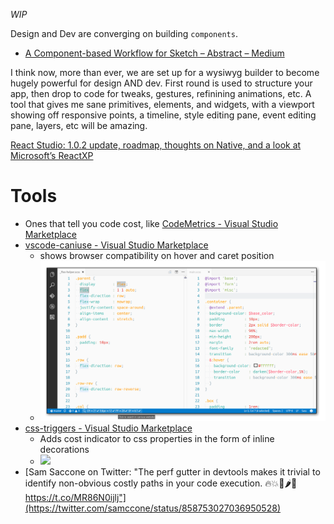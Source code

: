 _WIP_

Design and Dev are converging on building `components`.
- [A Component-based Workflow for Sketch – Abstract – Medium](https://medium.com/goabstract/a-component-based-workflow-for-sketch-6d3556b18d4c)

I think now, more than ever, we are set up for a wysiwyg builder to become hugely powerful for design AND dev. First round is used to structure your app, then drop to code for tweaks, gestures, refinining animations, etc. A tool that gives me sane primitives, elements, and widgets, with a viewport showing off responsive points, a timeline, style editing pane, event editing pane, layers, etc will be amazing.

[React Studio: 1.0.2 update, roadmap, thoughts on Native, and a look at Microsoft’s ReactXP](https://hackernoon.com/react-studio-1-0-2-update-roadmap-thoughts-on-native-and-a-look-at-microsofts-reactxp-b78fc405a676)

# Tools
- Ones that tell you code cost, like [CodeMetrics - Visual Studio Marketplace](https://marketplace.visualstudio.com/items?itemName=kisstkondoros.vscode-codemetrics)
- [vscode-caniuse - Visual Studio Marketplace](https://marketplace.visualstudio.com/items?itemName=agauniyal.vscode-caniuse)
  - shows browser compatibility on hover and caret position
  - ![](https://github.com/agauniyal/vscode-caniuse/raw/master/screenshot.png)
- [css-triggers - Visual Studio Marketplace](https://marketplace.visualstudio.com/items?itemName=kisstkondoros.csstriggers)
  - Adds cost indicator to css properties in the form of inline decorations
  - ![](https://raw.githubusercontent.com/kisstkondoros/csstriggers/master/screenshot.png)
- [Sam Saccone on Twitter: "The perf gutter in devtools makes it trivial to identify non-obvious costly paths in your code execution. 🔥💥💸🌶️🐐 https://t.co/MR86N0ijlj"](https://twitter.com/samccone/status/858753027036950528)

